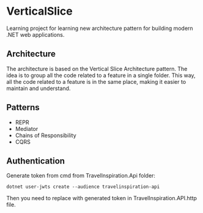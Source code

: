 # VerticalSlice

Learning project for learning new architecture pattern for building modern .NET web applications.

## Architecture

The architecture is based on the Vertical Slice Architecture pattern. 
The idea is to group all the code related to a feature in a single folder. 
This way, all the code related to a feature is in the same place, making it easier to maintain and understand.

## Patterns

- REPR
- Mediator
- Chains of Responsibility
- CQRS

## Authentication

Generate token from cmd from TravelInspiration.Api folder:

```dotnet user-jwts create --audience travelinspiration-api```

Then you need to replace <Replace> with generated token in TravelInspiration.API.http file.